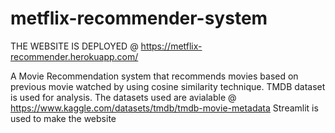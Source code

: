 # metflix-recommender-system

THE WEBSITE IS DEPLOYED @   https://metflix-recommender.herokuapp.com/

A Movie Recommendation system that recommends movies based on previous movie watched by using cosine similarity technique. TMDB dataset is used  for analysis.
The datasets used are avialable @ https://www.kaggle.com/datasets/tmdb/tmdb-movie-metadata
Streamlit is used to make the website
